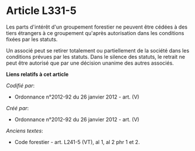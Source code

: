 # Article L331-5

Les parts d'intérêt d'un groupement forestier ne peuvent être cédées à des tiers étrangers à ce groupement qu'après
autorisation dans les conditions fixées par les statuts.

Un associé peut se retirer totalement ou partiellement de la société dans les conditions prévues par les statuts. Dans le
silence des statuts, le retrait ne peut être autorisé que par une décision unanime des autres associés.

**Liens relatifs à cet article**

_Codifié par_:

  - Ordonnance n°2012-92 du 26 janvier 2012 - art. (V)

_Créé par_:

  - Ordonnance n°2012-92 du 26 janvier 2012 - art. (V)

_Anciens textes_:

  - Code forestier - art. L241-5 (VT), al 1, al 2 phr 1 et 2.
